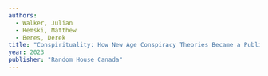 ```yaml
---
authors:
  - Walker, Julian
  - Remski, Matthew
  - Beres, Derek 
title: "Conspirituality: How New Age Conspiracy Theories Became a Public Health Threat"
year: 2023
publisher: "Random House Canada"
---
```

